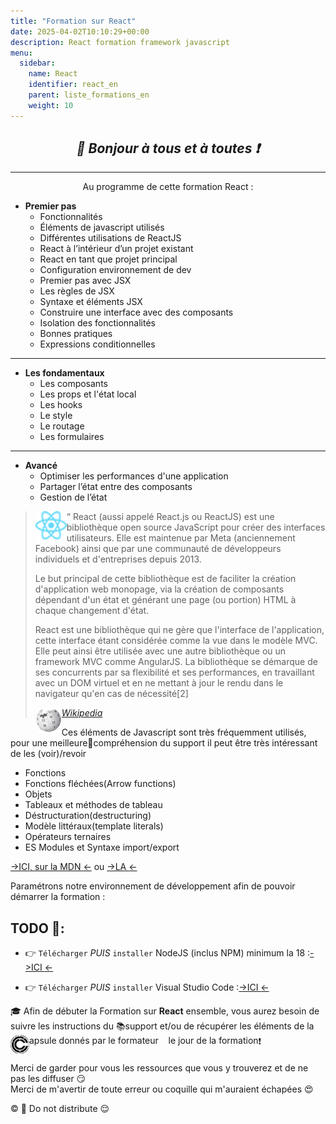 ```yaml
---
title: "Formation sur React"
date: 2025-04-02T10:10:29+00:00
description: React formation framework javascript
menu:
  sidebar:
    name: React
    identifier: react_en
    parent: liste_formations_en
    weight: 10
---
```

*<center>:loudspeaker: Bonjour à tous et à toutes :heavy_exclamation_mark:</center>*
-
---
<div class="d-sm-block alert alert-info " > <center>
<i class="fas fa-info-circle " style="color: blue;"></i> Au programme de cette formation <i class="fa-brands fa-react fa-2xl"></i> React : </center>
<span class="text-left">

- **Premier pas**
  - Fonctionnalités
  - Éléments de javascript utilisés
  - Différentes utilisations de ReactJS
  - React à l’intérieur d’un projet existant
  - React en tant que projet principal
  - Configuration environnement de dev
  - Premier pas avec JSX
  - Les règles de JSX
  - Syntaxe et éléments JSX
  - Construire une interface avec des composants
  - Isolation des fonctionnalités
  - Bonnes pratiques
  - Expressions conditionnelles
---
- **Les fondamentaux**
  - Les composants 
  - Les props et l'état local 
  - Les hooks 
  - Le style
  - Le routage
  - Les formulaires
---
- **Avancé**
  - Optimiser les performances d'une application 
  - Partager l’état entre des composants
  - Gestion de l’état 

</div>

> <img style="float:left; vertical-align: middle;margin-right:0px!important;width:50px" src="react_30-1.png" alt="">“ React (aussi appelé React.js ou ReactJS) est une bibliothèque open source JavaScript pour créer des interfaces utilisateurs. Elle est maintenue par Meta (anciennement Facebook) ainsi que par une communauté de développeurs individuels et d'entreprises depuis 2013.
>
>Le but principal de cette bibliothèque est de faciliter la création d'application web monopage, via la création de composants dépendant d'un état et générant une page (ou portion) HTML à chaque changement d'état.
>
>React est une bibliothèque qui ne gère que l'interface de l'application, cette interface étant considérée comme la vue dans le modèle MVC. Elle peut ainsi être utilisée avec une autre bibliothèque ou un framework MVC comme AngularJS. La bibliothèque se démarque de ses concurrents par sa flexibilité et ses performances, en travaillant avec un DOM virtuel et en ne mettant à jour le rendu dans le navigateur qu'en cas de nécessité[2]
>
> <cite>[ <img style="float:left; margin: 1px; " height="40px" src="/files/images/wikipedia.png"> Wikipedia <i class="fas fa-external-link-alt"></i>](https://fr.wikipedia.org/wiki/Python_(langage) "Définition à lire pour bien comprendre")</cite>


Ces éléments de Javascript sont très fréquemment utilisés, pour une meilleurecompréhension du support il peut être très intéressant de les (voir)/revoir

- Fonctions
- Fonctions fléchées(Arrow functions)
- Objets
- Tableaux et méthodes de tableau
- Déstructuration(destructuring)
- Modèle littéraux(template literals)
- Opérateurs ternaires
- ES Modules et Syntaxe import/export


[->ICI, sur la MDN <i class="fas fa-external-link-alt"></i><-](https://developer.mozilla.org/fr/docs/Web/JavaScript/Guide/Functions) ou [->LA <i class="fas fa-external-link-alt"></i><-](https://www.taniarascia.com/es6-syntax-and-feature-overview/ 
)

Paramétrons notre environnement de développement afin de pouvoir démarrer la formation : 
## TODO  :roller_coaster:: 
- :point_right: `Télécharger` *PUIS* `installer` NodeJS (inclus NPM) minimum la 18  :[->ICI <i class="fas fa-external-link-alt"></i><-](https://nodejs.org/fr/download/prebuilt-installer)

- :point_right: `Télécharger` *PUIS* `installer`  Visual Studio Code :[->ICI <i class="fas fa-external-link-alt"></i><-](https://code.visualstudio.com/)


<div class="d-sm-block  alert alert-success  text-left" role="alert">

:mortar_board: Afin de débuter la Formation sur **<i class="fa-brands fa-react fa-2xl"></i>React** ensemble, vous aurez besoin de suivre les instructions du :books:support et/ou de récupérer les éléments de la <span style='display:FLEX;margin:0'> <img style="vertical-align: bottom;" src="/images/icones/w30/capsule_30.png" alt="C">apsule donnés par le formateur &nbsp; <i class="fas fa-chalkboard-teacher"></i> &nbsp; le jour de la formation :exclamation:

</div>

Merci de garder pour vous les ressources que vous y trouverez et de ne pas les diffuser :smirk:  
Merci de m'avertir de toute erreur ou coquille qui m'auraient échapées :heart_eyes:

:copyright: :no_entry_sign: Do not distribute    :relieved:
